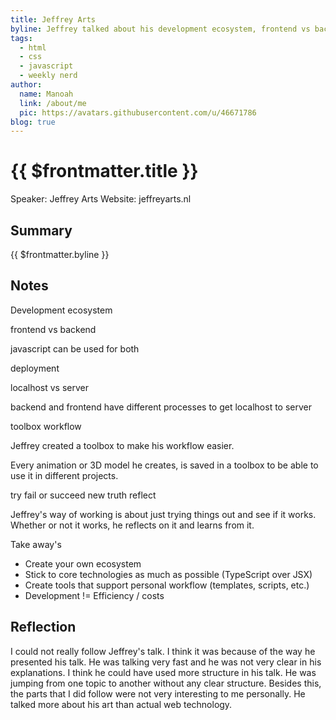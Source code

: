 ```yaml
---
title: Jeffrey Arts
byline: Jeffrey talked about his development ecosystem, frontend vs backend, deployment, toolbox workflow, and his way of working.
tags:
  - html
  - css
  - javascript
  - weekly nerd
author:
  name: Manoah
  link: /about/me
  pic: https://avatars.githubusercontent.com/u/46671786
blog: true
---
```


# {{ $frontmatter.title }}

Speaker: Jeffrey Arts
Website: jeffreyarts.nl

## Summary

{{ $frontmatter.byline }}

## Notes

Development ecosystem

frontend vs backend

javascript can be used for both

deployment

localhost vs server

backend and frontend have different processes to get localhost to server

toolbox workflow

Jeffrey created a toolbox to make his workflow easier.

Every animation or 3D model he creates, is saved in a toolbox to be able to use it in different projects.

try
fail or succeed
new truth
reflect

Jeffrey's way of working is about just trying things out and see if it works. Whether or not it works, he reflects on it and learns from it.

Take away's

- Create your own ecosystem
- Stick to core technologies as much as possible (TypeScript over JSX)
- Create tools that support personal workflow (templates, scripts, etc.)
- Development != Efficiency / costs

## Reflection

I could not really follow Jeffrey's talk. I think it was because of the way he presented his talk. He was talking very fast and he was not very clear in his explanations. I think he could have used more structure in his talk. He was jumping from one topic to another without any clear structure. Besides this, the parts that I did follow were not very interesting to me personally. He talked more about his art than actual web technology.

